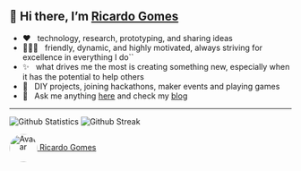 ## 👋 Hi there, I’m [Ricardo Gomes](https://ricardo.heptasoft.com/aboutme/)

- ❤️ &nbsp; technology, research, prototyping, and sharing ideas
- 🧔🏻‍♂️ &nbsp; friendly, dynamic, and highly motivated, always striving for excellence in everything I do``
- ✨ &nbsp; what drives me the most is creating something new, especially when it has the potential to help others
- 👾 &nbsp; DIY projects, joining hackathons, maker events and playing games
- 💬 &nbsp; Ask me anything [here](https://github.com/organom/organom/issues/) and check my [blog](https://ricardo.heptasoft.com)
----

![Github Statistics](https://github-readme-stats-eight-theta.vercel.app/api?username=organom&show_icons=true&hide_border=true&theme=dark&include_all_commits=true&count_private=true)
![Github Streak](https://github-readme-streak-stats.herokuapp.com/?user=organom&theme=dark&hide_border=true)
<!-- ![Most Used Languages](https://github-readme-stats-eight-theta.vercel.app/api/top-langs/?username=organom&show_icons=true&theme=dark&hide_border=true&include_all_commits=true&count_private=true&layout=compact&langs_count=8&hide=c,c%2B%2B)
-->


<a href="https://github.com/3985504"><img src="https://avatars.githubusercontent.com/u/3985504?v=4" idth="50" height="50" alt="Avatar" style="display: inline-block; line-height: 1; vertical-align: middle; border-radius: 50% !important;"> Ricardo Gomes</a>
